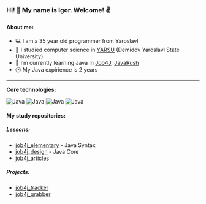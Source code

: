 ### Hi! 👋 My name is Igor. Welcome! :v:
#### About me:
* :computer: I am a 35 year old programmer from Yaroslavl
* :school: I studied computer science in [YARSU](https://www.uniyar.ac.ru/) (Demidov Yaroslavl State University)
* 🌱 I’m currently learning Java in [Job4J](https://job4j.ru), [JavaRush](https://javarush.com/)
* :clock2: My Java expirience is 2 years
---
<b>Core technologies:</b>

![Java](https://img.shields.io/badge/Java-%3E%3D%208-red)
![Java](https://img.shields.io/badge/Maven-%3E%3D%203-orange)
![Java](https://img.shields.io/badge/Mercurial-%3E%3D%206-yellow)
![Java](https://img.shields.io/badge/PostgreSQL-%3E%3D%209-green)
#### My study repositories:
##### Lessons:
* [job4j_elementary](https://github.com/igor-grigoriev/job4j_elementary) - Java Syntax
* [job4j_design](https://github.com/igor-grigoriev/jobj4j_design) - Java Core
* [job4j_articles](https://github.com/igor-grigoriev/job4j_articles)
##### Projects:
* [job4j_tracker](https://github.com/igor-grigoriev/job4j_tracker)
* [job4j_grabber](https://github.com/igor-grigoriev/job4j_grabber)
<!--
**igor-grigoriev/igor-grigoriev** is a ✨ _special_ ✨ repository because its `README.md` (this file) appears on your GitHub profile.

Here are some ideas to get you started:

- 🔭 I’m currently working on ...
- 🌱 I’m currently learning ...
- 👯 I’m looking to collaborate on ...
- 🤔 I’m looking for help with ...
- 💬 Ask me about ...
- 📫 How to reach me: ...
- 😄 Pronouns: ...
- ⚡ Fun fact: ...
-->
